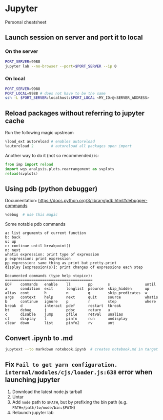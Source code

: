 # Jupyter
Personal cheatsheet

## Launch session on server and port it to local
### On the server
```bash
PORT_SERVER=9988
jupyter lab --no-browser --port=$PORT_SERVER --ip 0
```
### On local
```bash
PORT_SERVER=9988
PORT_LOCAL=9988 # does not have to be the same
ssh -L $PORT_SERVER:localhost:$PORT_LOCAL <MY_ID>@<SERVER_ADDRESS>
```

## Reload packages without referring to jupyter cache
Run the following magic upstream
```python
%load_ext autoreload # enables autoreload
%autoreload 2        # autoreload all packages upon import
```
Another way to do it (not so recommended) is:
```python
from imp import reload 
import wgs_analysis.plots.rearrangement as svplots
reload(svplots)
```

## Using pdb (python debugger)
Documentation: https://docs.python.org/3/library/pdb.html#debugger-commands
```python
%debug  # use this magic
```
Some notable pdb commands 
```
a: list arguments of current function
b: back
u: up
c: continue until breakpoint()
n: next
whatis expression: print type of expression
p expression: print expression
pp expression: same thing as print but pretty-print
display [expression(s)]: print changes of expressions each step

Documented commands (type help <topic>):
========================================
EOF    commands   enable    ll        pp       s                until 
a      condition  exit      longlist  psource  skip_hidden      up    
alias  cont       h         n         q        skip_predicates  w     
args   context    help      next      quit     source           whatis
b      continue   ignore    p         r        step             where 
break  d          interact  pdef      restart  tbreak         
bt     debug      j         pdoc      return   u              
c      disable    jump      pfile     retval   unalias        
cl     display    l         pinfo     run      undisplay      
clear  down       list      pinfo2    rv       unt
```

## Convert .ipynb to .md
```bash
jupytext --to markdown notebook.ipynb  # creates notebook.md in target dir
```

## Fix `Fail to get yarn configuration. internal/modules/cjs/loader.js:638` error when launching jupyter
1. Download the latest node.js tarball
2. Untar
3. Add `node` path to `$PATH`, but by prefixing the bin path (e.g. `PATH=/path/to/node/bin:$PATH`)
4. Relaunch jupyter lab
